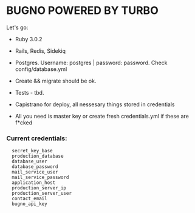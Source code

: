 # BUGNO POWERED BY TURBO

Let's go:

* Ruby 3.0.2

* Rails, Redis, Sidekiq

* Postgres. Username: postgres | password: password. Check config/database.yml

* Create && migrate should be ok.

* Tests - tbd.

* Capistrano for deploy, all nessesary things stored in credentials

* All you need is master key or create fresh credentials.yml if these are f\*cked

### Current credentials:

```
  secret_key_base
  production_database
  database_user
  database_password
  mail_service_user
  mail_service_password
  application_host
  production_server_ip
  production_server_user
  contact_email
  bugno_api_key
```
